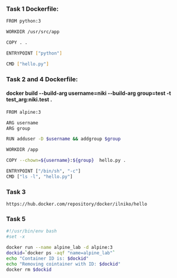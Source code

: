 ### Task 1 Dockerfile:
```bash
FROM python:3

WORKDIR /usr/src/app

COPY . .

ENTRYPOINT ["python"]

CMD ["hello.py"]
```

### Task 2 and 4 Dockerfile:

#### docker build --build-arg username=niki --build-arg group=test -t test_arg:niki.test .
```bash
FROM alpine:3

ARG username
ARG group

RUN adduser -D $username && addgroup $group

WORKDIR /app

COPY --chown=${username}:${group}  hello.py .

ENTRYPOINT ["/bin/sh", "-c"]
CMD ["ls -l", "hello.py"]
```

### Task 3
```
https://hub.docker.com/repository/docker/ilniko/hello
```

### Task 5
```bash
#!/usr/bin/env bash
#set -x

docker run --name alpine_lab -d alpine:3
dockid=`docker ps -aqf "name=alpine_lab"`
echo "Container ID is: $dockid"
echo "Removing cointainer with ID: $dockid"
docker rm $dockid
```
